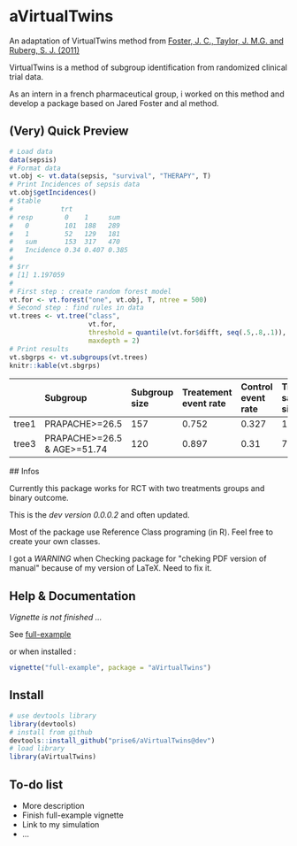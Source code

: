 # aVirtualTwins

An adaptation of VirtualTwins method from [Foster, J. C., Taylor, J. M.G. and Ruberg, S. J. (2011)](http://onlinelibrary.wiley.com/doi/10.1002/sim.4322/abstract)

VirtualTwins is a method of subgroup identification from randomized clinical trial data.

As an intern in a french pharmaceutical group, i worked on this method and develop a package based on Jared Foster and al method.

## (Very) Quick Preview

```r
# Load data
data(sepsis)
# Format data
vt.obj <- vt.data(sepsis, "survival", "THERAPY", T)
# Print Incidences of sepsis data
vt.obj$getIncidences()
# $table
#            trt
# resp        0    1     sum  
#   0         101  188   289  
#   1         52   129   181  
#   sum       153  317   470  
#   Incidence 0.34 0.407 0.385
#
# $rr
# [1] 1.197059
#
# First step : create random forest model
vt.for <- vt.forest("one", vt.obj, T, ntree = 500)
# Second step : find rules in data 
vt.trees <- vt.tree("class",
                    vt.for, 
                    threshold = quantile(vt.for$difft, seq(.5,.8,.1)),
                    maxdepth = 2)
# Print results
vt.sbgrps <- vt.subgroups(vt.trees)
knitr::kable(vt.sbgrps)
```
|      |Subgroup                    |Subgroup size |Treatement event rate |Control event rate |Treatment sample size |Control sample size | RR (resub)| RR (snd)|
|:-----|:---------------------------|:-------------|:---------------------|:------------------|:---------------------|:-------------------|----------:|--------:|
|tree1 |PRAPACHE>=26.5              |157           |0.752                 |0.327              |105                   |52                  |      2.300|    1.856|
|tree3 |PRAPACHE>=26.5 & AGE>=51.74 |120           |0.897                 |0.31               |78                    |42                  |      2.894|    1.991|



## Infos 

Currently this package works for RCT with two treatments groups and binary outcome.

This is the *dev version 0.0.0.2* and often updated.

Most of the package use Reference Class programing (in R). Feel free to create your own classes.

I got a *WARNING* when Checking package for "cheking PDF version of manual" because of my version of LaTeX. Need to fix it.


## Help & Documentation

_Vignette is not finished ..._

See <a href="http://htmlpreview.github.io/?https://github.com/prise6/aVirtualTwins/blob/dev/inst/doc/full-example.html" target="_blank">full-example</a>

or when installed : 
``` r
vignette("full-example", package = "aVirtualTwins")
```

## Install

``` r
# use devtools library
library(devtools)
# install from github
devtools::install_github("prise6/aVirtualTwins@dev")
# load library
library(aVirtualTwins)
```


## To-do list

* More description
* Finish full-example vignette
* Link to my simulation
* ...




